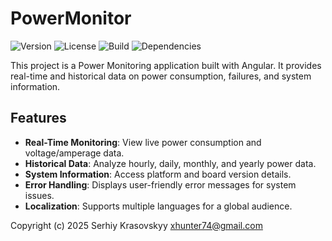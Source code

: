 # PowerMonitor

![Version](https://img.shields.io/github/package-json/v/xhunter74/PowerMonitor.API?path=package.json&color=blue)
![License](https://img.shields.io/badge/license-MIT-green)
![Build](https://img.shields.io/badge/build-passing-brightgreen)
![Dependencies](https://img.shields.io/badge/dependencies-up%20to%20date-brightgreen)

This project is a Power Monitoring application built with Angular. It provides real-time and historical data on power consumption, failures, and system information.

## Features

- **Real-Time Monitoring**: View live power consumption and voltage/amperage data.
- **Historical Data**: Analyze hourly, daily, monthly, and yearly power data.
- **System Information**: Access platform and board version details.
- **Error Handling**: Displays user-friendly error messages for system issues.
- **Localization**: Supports multiple languages for a global audience.

Copyright (c) 2025 Serhiy Krasovskyy xhunter74@gmail.com